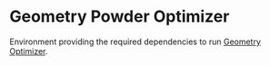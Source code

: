 # Geometry Powder Optimizer

Environment providing the required dependencies to run [Geometry Optimizer](https://git.xfel.eu/machineLearning/geometry-powder-optimizer/-/tree/main).
